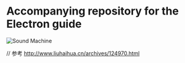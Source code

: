 # Accompanying repository for the Electron guide

![Sound Machine](https://rawgithub.com/bojzi/sound-machine/master/sketch/sound-machine.png)



// 参考
http://www.liuhaihua.cn/archives/124970.html